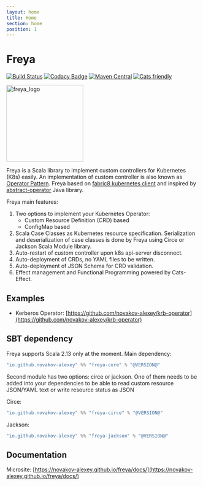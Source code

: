 ```yaml
---
layout: home
title: Home
section: home
position: 1
---
```

# Freya

[![Build Status](https://travis-ci.org/novakov-alexey/freya.svg?branch=master)](https://travis-ci.org/novakov-alexey/freya)
[![Codacy Badge](https://api.codacy.com/project/badge/Grade/b91f0a22195e499c9d6bafd097c69dd6)](https://www.codacy.com/manual/novakov.alex/freya?utm_source=github.com&utm_medium=referral&utm_content=novakov-alexey/freya&utm_campaign=Badge_Grade)
[![Maven Central](https://maven-badges.herokuapp.com/maven-central/io.github.novakov-alexey/freya-core_2.13/badge.svg)](https://maven-badges.herokuapp.com/maven-central/io.github.novakov-alexey/freya-core_2.13)
<a href="https://typelevel.org/cats/"><img src="https://typelevel.org/cats/img/cats-badge-tiny.png" alt="Cats friendly" /></a> 

<img src="https://novakov-alexey.github.io/freya/img/freya_logo.png" alt="freya_logo" width="200"/>

Freya is a Scala library to implement custom controllers for Kubernetes (K8s) easily. 
An implementation of custom controller is also known as [Operator Pattern](https://kubernetes.io/docs/concepts/extend-kubernetes/operator/). 
Freya based on [fabric8 kubernetes client](https://github.com/fabric8io/kubernetes-client) and 
inspired by [abstract-operator](https://github.com/jvm-operators/abstract-operator) Java library.

Freya main features:
1. Two options to implement your Kubernetes Operator:
    - Custom Resource Definition (CRD) based
    - ConfigMap based
1. Scala Case Classes as Kubernetes resource specification. 
    Serialization and deserialization of case classes is done by Freya using
    Circe or Jackson Scala Module library.
1. Auto-restart of custom controller upon k8s api-server disconnect.
1. Auto-deployment of CRDs, no YAML files to be written.
1. Auto-deployment of JSON Schema for CRD validation.
1. Effect management and Functional Programming powered by Cats-Effect.    

## Examples	

-   Kerberos Operator: [https://github.com/novakov-alexey/krb-operator](https://github.com/novakov-alexey/krb-operator) 

## SBT dependency

Freya supports Scala 2.13 only at the moment.
Main dependency:

```scala
"io.github.novakov-alexey" %% "freya-core" % "@VERSION@" 
```

Second module has two options: circe or jackson. One of them needs to be added into your
dependencies to be able to read custom resource JSON/YAML text or write resource status as JSON

Circe:
```scala
"io.github.novakov-alexey" %% "freya-circe" % "@VERSION@" 
```

Jackson:
```scala
"io.github.novakov-alexey" %% "freya-jackson" % "@VERSION@"
```

## Documentation

Microsite: [https://novakov-alexey.github.io/freya/docs/](https://novakov-alexey.github.io/freya/docs/)

